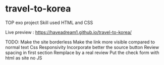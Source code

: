 # travel-to-korea

TOP exo project
Skill used HTML and CSS

Live preview :  https://haveadream1.github.io/travel-to-korea/

TODO:
    Make the site borderless
    Make the link more visible compared to normal text
    Css Responsivity
    Incorporate better the source button
    Review spacing in first section
    Remplace by a real review
    Put the check form with html as site no JS